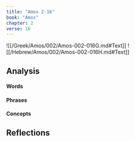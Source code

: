 ```yaml
---
title: "Amos 2:16"
book: "Amos"
chapter: 2
verse: 16
---
```

![[/Greek/Amos/002/Amos-002-016G.md#Text]]
![[/Hebrew/Amos/002/Amos-002-016H.md#Text]]

## Analysis

#### Words

#### Phrases

#### Concepts

## Reflections
